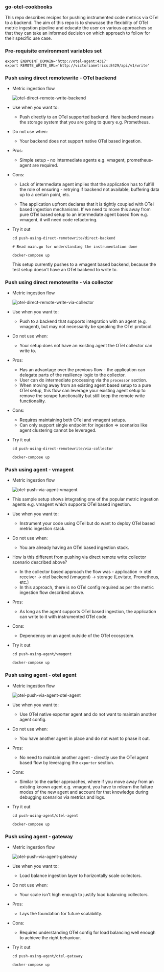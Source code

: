 ### go-otel-cookbooks

This repo describes recipes for pushing instrumented code metrics via OTel to a backend.
The aim of this repo is to showcase the flexibility of OTel metric ingestion pipeline
and educate the user on various approaches so that they can take an informed decision on
which approach to follow for their specific use case.

### Pre-requisite environment variables set

  ```
  export ENDPOINT_DOMAIN='http://otel-agent:4317'
  export REMOTE_WRITE_URL='http://victoriametrics:8429/api/v1/write'
  ```

### Push using direct remotewrite - OTel backend

- Metric ingestion flow

  ![otel-direct-remote-write-backend](images/otel-direct-remote-write-backend.png)

- Use when you want to:

  - Push directly to an OTel supported backend. Here backend means the storage system that you are going to query e.g. Prometheus.

- Do not use when:

  - Your backend does not support native OTel based ingestion.

- Pros:

  - Simple setup - no intermediate agents e.g. vmagent, prometheus-agent are required.

- Cons:

  - Lack of intermediate agent implies that the application has to fulfill the role of ensuring - retrying
    if backend not available, buffering data up to a certain point, etc.

  - The application upfront declares that it is tightly coupled with OTel based ingestion mechanisms. If we need
    to move this away from pure OTel based setup to an intermediate agent based flow e.g. vmagent, it will need
    code refactoring.

- Try it out

  ```
  cd push-using-direct-remotewrite/direct-backend

  # Read main.go for understanding the instrumentation done

  docker-compose up
  ```

  This setup currently pushes to a vmagent based backend, because the test setup doesn't have an OTel backend to write to.

### Push using direct remotewrite - via collector

- Metric ingestion flow

  ![otel-direct-remote-write-via-collector](images/otel-direct-remote-write-via-collector.png)

- Use when you want to:

  - Push to a backend that supports integration with an agent (e.g. vmagent), but may not necessarily
    be speaking the OTel protocol.

- Do not use when:
  - Your setup does not have an existing agent the OTel collector can write to.

- Pros:
  - Has an advantage over the previous flow - the application can delegate parts of the resiliency logic to the
    collector.
  - User can do intermediate processing via the `processor` section.
  - When moving away from an existing agent based setup to a pure OTel setup, this flow can leverage your existing agent setup
    to remove the scrape functionality but still keep the remote write functionality.

- Cons:
  - Requires maintaining both OTel and vmagent setups.
  - Can only support single endpoint for ingestion => scenarios like agent clustering cannot be leveraged.

- Try it out

  ```
  cd push-using-direct-remotewrite/via-collector

  docker-compose up
  ```

### Push using agent - vmagent

- Metric ingestion flow

  ![otel-push-via-agent-vmagent](images/otel-push-via-agent-vmagent.png)

- This sample setup shows integrating one of the popular metric ingestion agents e.g. vmagent which supports OTel based ingestion.

- Use when you want to:
  - Instrument your code using OTel but do want to deploy OTel based metric ingestion stack.

- Do not use when:
  - You are already having an OTel based ingestion stack.

- How is this different from pushing via direct remote write collector scenario described above?
  - In the collector based approach the flow was - application -> otel receiver -> otel backend (vmagent) -> storage (Levitate, Prometheus, etc.)
  - In this approach, there is no OTel config required as per the metric ingestion flow described above.

- Pros:
  - As long as the agent supports OTel based ingestion, the application can write to it with instrumented OTel code.

- Cons:
  - Dependency on an agent outside of the OTel ecosystem.

- Try it out

  ```
  cd push-using-agent/vmagent

  docker-compose up
  ```

### Push using agent - otel agent

- Metric ingestion flow

  ![otel-push-via-agent-otel-agent](images/otel-push-via-agent-otel-agent.png)

- Use when you want to:
  - Use OTel native exporter agent and do not want to maintain another agent config.

- Do not use when:
  - You have another agent in place and do not want to phase it out.

- Pros:
  - No need to maintain another agent - directly use the OTel agent based flow by leveraging the `exporter` section.

- Cons:
  - Similar to the earlier approaches, where if you move away from an existing known agent e.g. vmagent, you have to relearn the failure modes
    of the new agent and account for that knowledge during debugging scenarios via metrics and logs.

- Try it out

  ```
  cd push-using-agent/otel-agent

  docker-compose up
  ```

### Push using agent - gateway

- Metric ingestion flow

  ![otel-push-via-agent-gateway](images/otel-push-via-agent-gateway.png)

- Use when you want to:
  - Load balance ingestion layer to horizontally scale collectors.

- Do not use when:
  - Your scale isn't high enough to justify load balancing collectors.

- Pros:
  - Lays the foundation for future scalability.

- Cons:
  - Requires understanding OTel config for load balancing well enough to achieve the right behaviour.

- Try it out

  ```
  cd push-using-agent/otel-gateway

  docker-compose up
  ```
